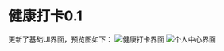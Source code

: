 # 健康打卡0.1
更新了基础UI界面，预览图如下：
![健康打卡界面](http://blog.qqhsfa.com/wp-content/uploads/2020/05/Screenshot_2020-05-04-00-33-09-619_com.tencent.mm_.png)
![个人中心界面](http://blog.qqhsfa.com/wp-content/uploads/2020/05/Screenshot_2020-05-04-00-33-03-383_com.tencent.mm_.jpg)
